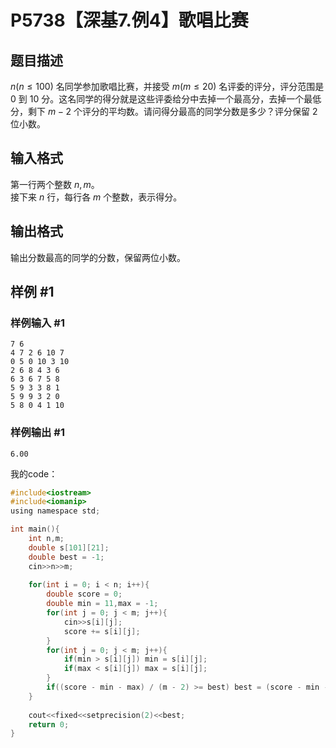 # P5738【深基7.例4】歌唱比赛

## 题目描述

$n(n\le 100)$ 名同学参加歌唱比赛，并接受 $m(m\le 20)$ 名评委的评分，评分范围是 $0$ 到 $10$ 分。这名同学的得分就是这些评委给分中去掉一个最高分，去掉一个最低分，剩下 $m-2$ 个评分的平均数。请问得分最高的同学分数是多少？评分保留 $2$ 位小数。

## 输入格式

第一行两个整数 $n,m$。   
接下来 $n$ 行，每行各 $m$ 个整数，表示得分。

## 输出格式

输出分数最高的同学的分数，保留两位小数。

## 样例 #1

### 样例输入 #1

```
7 6
4 7 2 6 10 7
0 5 0 10 3 10
2 6 8 4 3 6
6 3 6 7 5 8
5 9 3 3 8 1
5 9 9 3 2 0
5 8 0 4 1 10
```

### 样例输出 #1

```
6.00
```

我的code：

```c
#include<iostream>
#include<iomanip>
using namespace std;

int main(){
	int n,m;
	double s[101][21];
	double best = -1;
	cin>>n>>m;
	
	for(int i = 0; i < n; i++){
		double score = 0;
		double min = 11,max = -1;
		for(int j = 0; j < m; j++){
			cin>>s[i][j];
			score += s[i][j];
		}
		for(int j = 0; j < m; j++){
			if(min > s[i][j]) min = s[i][j];
			if(max < s[i][j]) max = s[i][j];
		}
		if((score - min - max) / (m - 2) >= best) best = (score - min - max) / (m - 2);
	}
	
	cout<<fixed<<setprecision(2)<<best;
	return 0;
}
```

